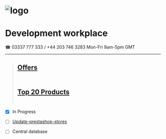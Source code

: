 # ![logo](https://goodhealthnaturally.com/img/logo-1637795175.jpg)<br>
# Development workplace<br>
☎ 03337 777 333 / +44 203 746 3283  Mon-Fri 9am-5pm GMT<br><hr>
> ## [Offers](https://goodhealthnaturally.com/223-offers)<br><br>
> ## [Top 20 Products](https://goodhealthnaturally.com/215-top-20-products)<br><br>
- [x] In Progress
- [ ] [Update-prestashop-stores](https://github.com/good-health-naturally-workplace/Update-prestashop-stores)
- [ ] Central database

